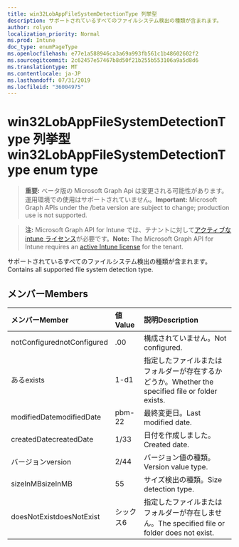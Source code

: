 ```yaml
---
title: win32LobAppFileSystemDetectionType 列挙型
description: サポートされているすべてのファイルシステム検出の種類が含まれます。
author: rolyon
localization_priority: Normal
ms.prod: Intune
doc_type: enumPageType
ms.openlocfilehash: e77e1a588946ca3a69a993fb561c1b48602602f2
ms.sourcegitcommit: 2c62457e57467b8d50f21b255b553106a9a5d8d6
ms.translationtype: MT
ms.contentlocale: ja-JP
ms.lasthandoff: 07/31/2019
ms.locfileid: "36004975"
---
```

# <a name="win32lobappfilesystemdetectiontype-enum-type"></a><span data-ttu-id="08f5a-103">win32LobAppFileSystemDetectionType 列挙型</span><span class="sxs-lookup"><span data-stu-id="08f5a-103">win32LobAppFileSystemDetectionType enum type</span></span>

> <span data-ttu-id="08f5a-104">**重要:** ベータ版の Microsoft Graph Api は変更される可能性があります。運用環境での使用はサポートされていません。</span><span class="sxs-lookup"><span data-stu-id="08f5a-104">**Important:** Microsoft Graph APIs under the /beta version are subject to change; production use is not supported.</span></span>

> <span data-ttu-id="08f5a-105">**注:** Microsoft Graph API for Intune では、テナントに対して[アクティブな intune ライセンス](https://go.microsoft.com/fwlink/?linkid=839381)が必要です。</span><span class="sxs-lookup"><span data-stu-id="08f5a-105">**Note:** The Microsoft Graph API for Intune requires an [active Intune license](https://go.microsoft.com/fwlink/?linkid=839381) for the tenant.</span></span>

<span data-ttu-id="08f5a-106">サポートされているすべてのファイルシステム検出の種類が含まれます。</span><span class="sxs-lookup"><span data-stu-id="08f5a-106">Contains all supported file system detection type.</span></span>

## <a name="members"></a><span data-ttu-id="08f5a-107">メンバー</span><span class="sxs-lookup"><span data-stu-id="08f5a-107">Members</span></span>
|<span data-ttu-id="08f5a-108">メンバー</span><span class="sxs-lookup"><span data-stu-id="08f5a-108">Member</span></span>|<span data-ttu-id="08f5a-109">値</span><span class="sxs-lookup"><span data-stu-id="08f5a-109">Value</span></span>|<span data-ttu-id="08f5a-110">説明</span><span class="sxs-lookup"><span data-stu-id="08f5a-110">Description</span></span>|
|:---|:---|:---|
|<span data-ttu-id="08f5a-111">notConfigured</span><span class="sxs-lookup"><span data-stu-id="08f5a-111">notConfigured</span></span>|<span data-ttu-id="08f5a-112">.0</span><span class="sxs-lookup"><span data-stu-id="08f5a-112">0</span></span>|<span data-ttu-id="08f5a-113">構成されていません。</span><span class="sxs-lookup"><span data-stu-id="08f5a-113">Not configured.</span></span>|
|<span data-ttu-id="08f5a-114">ある</span><span class="sxs-lookup"><span data-stu-id="08f5a-114">exists</span></span>|<span data-ttu-id="08f5a-115">1-d</span><span class="sxs-lookup"><span data-stu-id="08f5a-115">1</span></span>|<span data-ttu-id="08f5a-116">指定したファイルまたはフォルダーが存在するかどうか。</span><span class="sxs-lookup"><span data-stu-id="08f5a-116">Whether the specified file or folder exists.</span></span>|
|<span data-ttu-id="08f5a-117">modifiedDate</span><span class="sxs-lookup"><span data-stu-id="08f5a-117">modifiedDate</span></span>|<span data-ttu-id="08f5a-118">pbm-2</span><span class="sxs-lookup"><span data-stu-id="08f5a-118">2</span></span>|<span data-ttu-id="08f5a-119">最終変更日。</span><span class="sxs-lookup"><span data-stu-id="08f5a-119">Last modified date.</span></span>|
|<span data-ttu-id="08f5a-120">createdDate</span><span class="sxs-lookup"><span data-stu-id="08f5a-120">createdDate</span></span>|<span data-ttu-id="08f5a-121">1/3</span><span class="sxs-lookup"><span data-stu-id="08f5a-121">3</span></span>|<span data-ttu-id="08f5a-122">日付を作成しました。</span><span class="sxs-lookup"><span data-stu-id="08f5a-122">Created date.</span></span>|
|<span data-ttu-id="08f5a-123">バージョン</span><span class="sxs-lookup"><span data-stu-id="08f5a-123">version</span></span>|<span data-ttu-id="08f5a-124">2/4</span><span class="sxs-lookup"><span data-stu-id="08f5a-124">4</span></span>|<span data-ttu-id="08f5a-125">バージョン値の種類。</span><span class="sxs-lookup"><span data-stu-id="08f5a-125">Version value type.</span></span>|
|<span data-ttu-id="08f5a-126">sizeInMB</span><span class="sxs-lookup"><span data-stu-id="08f5a-126">sizeInMB</span></span>|<span data-ttu-id="08f5a-127">5</span><span class="sxs-lookup"><span data-stu-id="08f5a-127">5</span></span>|<span data-ttu-id="08f5a-128">サイズ検出の種類。</span><span class="sxs-lookup"><span data-stu-id="08f5a-128">Size detection type.</span></span>|
|<span data-ttu-id="08f5a-129">doesNotExist</span><span class="sxs-lookup"><span data-stu-id="08f5a-129">doesNotExist</span></span>|<span data-ttu-id="08f5a-130">シックス</span><span class="sxs-lookup"><span data-stu-id="08f5a-130">6</span></span>|<span data-ttu-id="08f5a-131">指定したファイルまたはフォルダーが存在しません。</span><span class="sxs-lookup"><span data-stu-id="08f5a-131">The specified file or folder does not exist.</span></span>|





